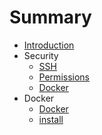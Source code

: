 # Summary

* [Introduction](README.md)
* Security
   * [SSH](ssh.md)
   * [Permissions](permissions.md)
   * [Docker](docker.md)
* Docker
   * [Docker](docker.md)
   * [install](docker_install.md)

